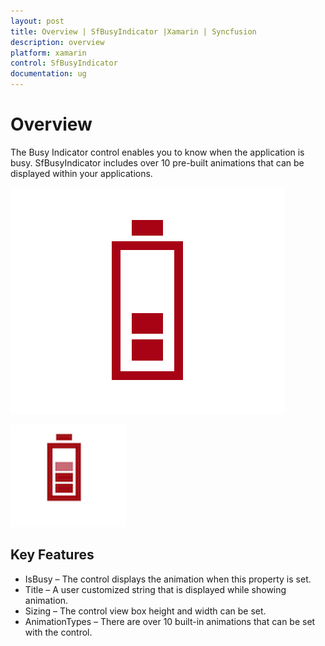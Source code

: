 ```yaml
---
layout: post
title: Overview | SfBusyIndicator |Xamarin | Syncfusion
description: overview
platform: xamarin
control: SfBusyIndicator
documentation: ug
---
```


# Overview

The Busy Indicator control enables you to know when the application is busy. SfBusyIndicator includes over 10 pre-built animations that can be displayed within your applications.

![](Overview_images/img1.png)

![](images/overview.png)

## Key Features

* IsBusy – The control displays the animation when this property is set.
* Title – A user customized string that is displayed while showing animation.
* Sizing – The control view box height and width can be set.
* AnimationTypes – There are over 10 built-in animations that can be set with the control.
